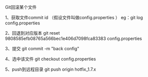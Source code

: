 Git回滚某个文件

1、获取文件commit id （假设文件叫做config.properties ） eg：git log config.properties  

2、回退到对应版本  git reset 9808585efb08765a566bec1e406d7098fca83383 config.properties 

3、提交 git commit -m "back config"

4、选中该文件 git checkout config.properties 

5、push到远程目录  git push origin hotfix_1.7.x
